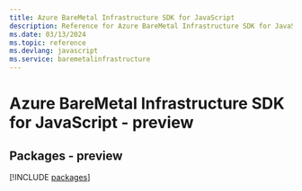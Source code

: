 ```yaml
---
title: Azure BareMetal Infrastructure SDK for JavaScript
description: Reference for Azure BareMetal Infrastructure SDK for JavaScript
ms.date: 03/13/2024
ms.topic: reference
ms.devlang: javascript
ms.service: baremetalinfrastructure
---
```

# Azure BareMetal Infrastructure SDK for JavaScript - preview
## Packages - preview
[!INCLUDE [packages](baremetal-infrastructure-index.md)]